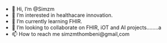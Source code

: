 - 👋 Hi, I’m @Simzm
- 👀 I’m interested in healthacare innovation.  
- 🌱 I’m currently learning FHIR.
- 💞️ I’m looking to collaborate on FHIR, iOT and AI projects........a
- 📫 How to reach me simzmthombeni@gmail,com

<!---
Simzm/Simzm is a ✨ special ✨ repository because its `README.md` (this file) appears on your GitHub profile.
You can click the Preview link to take a look at your changes.
--->
